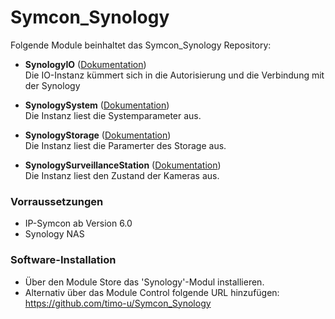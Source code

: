 # Symcon_Synology

Folgende Module beinhaltet das Symcon_Synology Repository:

- __SynologyIO__ ([Dokumentation](SynologyIO))  
	Die IO-Instanz kümmert sich in die Autorisierung und die Verbindung mit der Synology 

- __SynologySystem__ ([Dokumentation](SynologySystem))  
	Die Instanz liest die Systemparameter aus.

- __SynologyStorage__ ([Dokumentation](SynologyStorage))  
	Die Instanz liest die Paramerter des Storage aus. 

- __SynologySurveillanceStation__ ([Dokumentation](SynologySurveillanceStation))  
	Die Instanz liest den Zustand der Kameras aus. 

### Vorraussetzungen

- IP-Symcon ab Version 6.0
- Synology NAS 

###  Software-Installation

* Über den Module Store das 'Synology'-Modul installieren.
* Alternativ über das Module Control folgende URL hinzufügen: https://github.com/timo-u/Symcon_Synology